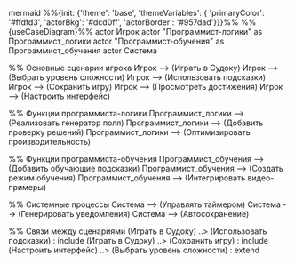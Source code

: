 mermaid
%%{init: {'theme': 'base', 'themeVariables': { 'primaryColor': '#ffdfd3', 'actorBkg': '#dcd0ff', 'actorBorder': '#957dad'}}}%%
%%{useCaseDiagram}%%
actor Игрок
actor "Программист-логики" as Программист_логики
actor "Программист-обучения" as Программист_обучения
actor Система

%% Основные сценарии игрока
Игрок --> (Играть в Судоку)
Игрок --> (Выбрать уровень сложности)
Игрок --> (Использовать подсказки)
Игрок --> (Сохранить игру)
Игрок --> (Просмотреть достижения)
Игрок --> (Настроить интерфейс)

%% Функции программиста-логики
Программист_логики --> (Реализовать генератор поля)
Программист_логики --> (Добавить проверку решений)
Программист_логики --> (Оптимизировать производительность)

%% Функции программиста-обучения
Программист_обучения --> (Добавить обучающие подсказки)
Программист_обучения --> (Создать режим обучения)
Программист_обучения --> (Интегрировать видео-примеры)

%% Системные процессы
Система --> (Управлять таймером)
Система --> (Генерировать уведомления)
Система --> (Автосохранение)

%% Связи между сценариями
(Играть в Судоку) ..> (Использовать подсказки) : include
(Играть в Судоку) ..> (Сохранить игру) : include
(Настроить интерфейс) ..> (Выбрать уровень сложности) : extend
